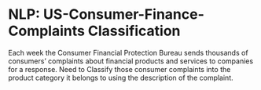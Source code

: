 # NLP: US-Consumer-Finance-Complaints Classification
Each week the Consumer Financial Protection Bureau sends thousands of consumers’ complaints about financial products and services to companies for a response. Need to Classify those consumer complaints into the product category it belongs to using the description of the complaint.
